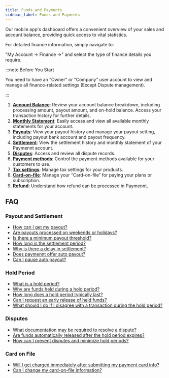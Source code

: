 ```yaml
---
title: Funds and Payments
sidebar_label: Funds and Payments
---
```


Our mobile app's dashboard offers a convenient overview of your sales and account balance, providing quick access to vital statistics.

For detailed finance information, simply navigate to:

"My Account -> Finance ->" and select the type of finance details you require.

:::note Before You Start

You need to have an “Owner” or “Company” user account to view and manage all finance-related settings (Except Dispute management).

:::

1. **[<ins>Account Balance</ins>](1-account-balance.md)**:
Review your account balance breakdown, including processing amount, payout amount, and on-hold balance. Access your transaction history for further details.
2. **[<ins>Monthly Statement</ins>](2-monthly-statement.md)**:
Easily access and view all available monthly statements for your account.
3. **[<ins>Payouts</ins>](3-payouts.md)**:
View your payout history and manage your payout setting, including payout bank account and payout frequency.
4. **[<ins>Settlement</ins>](4-settlement.md)**:
View the settlement history and monthly statement of your Paymennt account.
5. **[<ins>Disputes</ins>](5-dispute-chargeback.md)**:
Access and review all dispute records.
6. **[<ins>Payment methods</ins>](6-payment-methods/index.mdx)**:
Control the payment methods available for your customers to use.
7. **[<ins>Tax settings</ins>](7-tax-settings.md)**:
Manage tax settings for your products.
8. **[<ins>Card-on-file</ins>](8-card-on-file.md)**:
Manage your “Card-on-file” for paying your plans or subscription.
9. **[<ins>Refund</ins>](9-refunds.mdx)**:
Understand how refund can be processed in Paymennt.

## FAQ

### Payout and Settlement

* [<ins>How can I get my payout?</ins>](11-faq.md#how-can-i-get-my-payout)
* [<ins>Are payouts processed on weekends or holidays?</ins>](11-faq.md#are-payouts-processed-on-weekends-or-holidays)
* [<ins>Is there a minimum payout threshold?</ins>](11-faq.md#is-there-a-minimum-payout-threshold)
* [<ins>How long is the settlement period?</ins>](11-faq.md#how-long-is-the-settlement-period)
* [<ins>Why is there a delay in settlement?</ins>](11-faq.md#why-is-there-a-delay-in-settlement)
* [<ins>Does paymennt offer auto payout?</ins>](11-faq.md#does-paymennt-offer-auto-payout)
* [<ins>Can I pause auto payout?</ins>](11-faq.md#can-i-pause-auto-payout)

### Hold Period

* [<ins>What is a hold period?</ins>](11-faq.md#what-is-a-hold-period)
* [<ins>Why are funds held during a hold period?</ins>](11-faq.md#why-are-funds-held-during-a-hold-period)
* [<ins>How long does a hold period typically last?</ins>](11-faq.md#how-long-does-a-hold-period-typically-last)
* [<ins>Can I request an early release of held funds?</ins>](11-faq.md#can-i-request-an-early-release-of-held-funds)
* [<ins>What should I do if I disagree with a transaction during the hold period?</ins>](11-faq.md#what-should-i-do-if-i-disagree-with-a-transaction-during-the-hold-period)

### Disputes

* [<ins>What documentation may be required to resolve a dispute?</ins>](11-faq.md#what-documentation-may-be-required-to-resolve-a-dispute)
* [<ins>Are funds automatically released after the hold period expires?</ins>](11-faq.md#are-funds-automatically-released-after-the-hold-period-expires)
* [<ins>How can I prevent disputes and minimize hold periods?</ins>](11-faq.md#how-can-i-prevent-disputes-and-minimize-hold-periods)

### Card on File

* [<ins>Will I get charged immediately after submitting my payment card info?</ins>](11-faq.md#will-i-get-charged-immediately-after-submitting-my-payment-card-info)
* [<ins>Can I change my card-on-file information?</ins>](11-faq.md#can-i-change-my-card-on-file-information)
